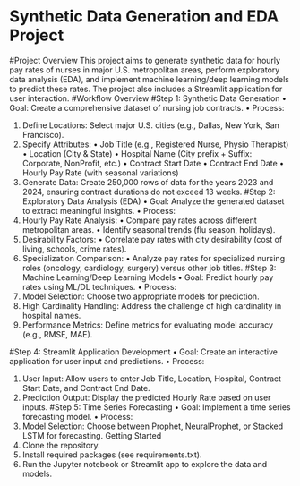 # Synthetic Data Generation and EDA Project
#Project Overview
This project aims to generate synthetic data for hourly pay rates of nurses in major U.S. metropolitan areas, perform exploratory data analysis (EDA), and implement machine learning/deep learning models to predict these rates. The project also includes a Streamlit application for user interaction.
#Workflow Overview
#Step 1: Synthetic Data Generation
•	Goal: Create a comprehensive dataset of nursing job contracts.
•	Process:
1.	Define Locations: Select major U.S. cities (e.g., Dallas, New York, San Francisco).
2.	Specify Attributes:
•	Job Title (e.g., Registered Nurse, Physio Therapist)
•	Location (City & State)
•	Hospital Name (City prefix + Suffix: Corporate, NonProfit, etc.)
•	Contract Start Date
•	Contract End Date
•	Hourly Pay Rate (with seasonal variations)
3.	Generate Data: Create 250,000 rows of data for the years 2023 and 2024, ensuring contract durations do not exceed 13 weeks.
#Step 2: Exploratory Data Analysis (EDA)
•	Goal: Analyze the generated dataset to extract meaningful insights.
•	Process:
1.	Hourly Pay Rate Analysis:
•	Compare pay rates across different metropolitan areas.
•	Identify seasonal trends (flu season, holidays).
2.	Desirability Factors:
•	Correlate pay rates with city desirability (cost of living, schools, crime rates).
3.	Specialization Comparison:
•	Analyze pay rates for specialized nursing roles (oncology, cardiology, surgery) versus other job titles.
#Step 3: Machine Learning/Deep Learning Models
•	Goal: Predict hourly pay rates using ML/DL techniques.
•	Process:
1.	Model Selection: Choose two appropriate models for prediction.
2.	High Cardinality Handling: Address the challenge of high cardinality in hospital names.
3.	Performance Metrics: Define metrics for evaluating model accuracy (e.g., RMSE, MAE).

#Step 4: Streamlit Application Development
•	Goal: Create an interactive application for user input and predictions.
•	Process:
1.	User Input: Allow users to enter Job Title, Location, Hospital, Contract Start Date, and Contract End Date.
2.	Prediction Output: Display the predicted Hourly Rate based on user inputs.
#Step 5: Time Series Forecasting
•	Goal: Implement a time series forecasting model.
•	Process:
1.	Model Selection: Choose between Prophet, NeuralProphet, or Stacked LSTM for forecasting.
Getting Started
1.	Clone the repository.
2.	Install required packages (see requirements.txt).
3.	Run the Jupyter notebook or Streamlit app to explore the data and models.


